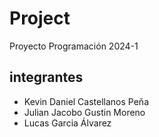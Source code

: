 # Project
Proyecto Programación 2024-1
## integrantes 
 * Kevin Daniel Castellanos Peña
 * Julian Jacobo Gustin Moreno
 * Lucas Garcia Álvarez
